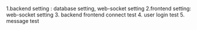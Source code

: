 1.backend setting : database setting, web-socket setting
2.frontend setting: web-socket setting
3. backend frontend connect test
4. user login test
5. message test